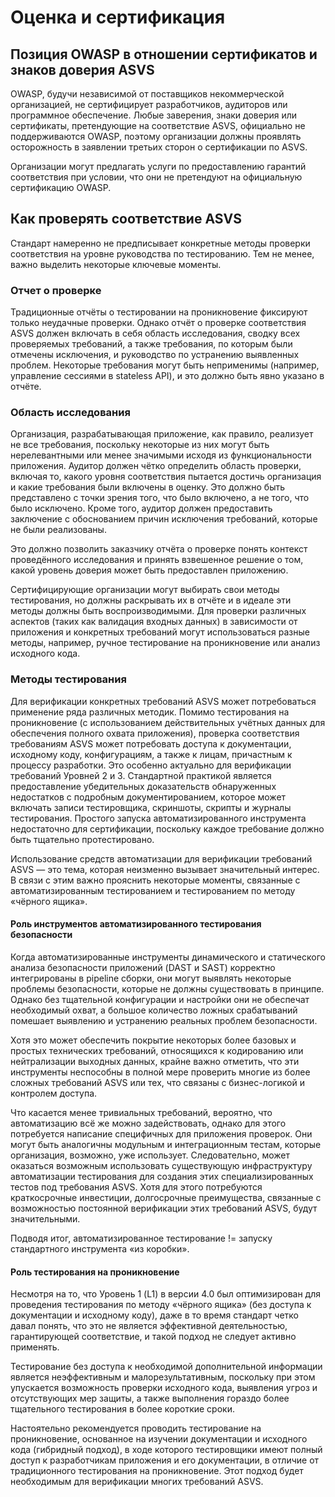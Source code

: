 # Оценка и сертификация

## Позиция OWASP в отношении сертификатов и знаков доверия ASVS

OWASP, будучи независимой от поставщиков некоммерческой организацией, не сертифицирует разработчиков, аудиторов или программное обеспечение. Любые заверения, знаки доверия или сертификаты, претендующие на соответствие ASVS, официально не поддерживаются OWASP, поэтому организации должны проявлять осторожность в заявлении третьих сторон о сертификации по ASVS.

Организации могут предлагать услуги по предоставлению гарантий соответствия при условии, что они не претендуют на официальную сертификацию OWASP.

## Как проверять соответствие ASVS

Стандарт намеренно не предписывает конкретные методы проверки соответствия на уровне руководства по тестированию. Тем не менее, важно выделить некоторые ключевые моменты.

### Отчет о проверке

Традиционные отчёты о тестировании на проникновение фиксируют только неудачные проверки. Однако отчёт о проверке соответствия ASVS должен включать в себя область исследования, сводку всех проверяемых требований, а также требования, по которым были отмечены исключения, и руководство по устранению выявленных проблем. Некоторые требования могут быть неприменимы (например, управление сессиями в stateless API), и это должно быть явно указано в отчёте.

### Область исследования

Организация, разрабатывающая приложение, как правило, реализует не все требования, поскольку некоторые из них могут быть нерелевантными или менее значимыми исходя из функциональности приложения. Аудитор должен чётко определить область проверки, включая то, какого уровня соответствия пытается достичь организация и какие требования были включены в оценку. Это должно быть представлено с точки зрения того, что было включено, а не того, что было исключено. Кроме того, аудитор должен предоставить заключение с обоснованием причин исключения требований, которые не были реализованы.

Это должно позволить заказчику отчёта о проверке понять контекст проведённого исследования и принять взвешенное решение о том, какой уровень доверия может быть предоставлен приложению.

Сертифицирующие организации могут выбирать свои методы тестирования, но должны раскрывать их в отчёте и в идеале эти методы должны быть воспроизводимыми. Для проверки различных аспектов (таких как валидация входных данных) в зависимости от приложения и конкретных требований могут использоваться разные методы, например, ручное тестирование на проникновение или анализ исходного кода.

### Методы тестирования

Для верификации конкретных требований ASVS может потребоваться применение ряда различных методик. Помимо тестирования на проникновение (с использованием действительных учётных данных для обеспечения полного охвата приложения), проверка соответствия требованиям ASVS может потребовать доступа к документации, исходному коду, конфигурациям, а также к лицам, причастным к процессу разработки. Это особенно актуально для верификации требований Уровней 2 и 3. Стандартной практикой является предоставление убедительных доказательств обнаруженных недостатков с подробным документированием, которое может включать записи тестировщика, скриншоты, скрипты и журналы тестирования. Простого запуска автоматизированного инструмента недостаточно для сертификации, поскольку каждое требование должно быть тщательно протестировано.

Использование средств автоматизации для верификации требований ASVS — это тема, которая неизменно вызывает значительный интерес. В связи с этим важно прояснить некоторые моменты, связанные с автоматизированным тестированием и тестированием по методу «чёрного ящика».

#### Роль инструментов автоматизированного тестирования безопасности

Когда автоматизированные инструменты динамического и статического анализа безопасности приложений (DAST и SAST) корректно интегрированы в pipeline сборки, они могут выявлять некоторые проблемы безопасности, которые не должны существовать в принципе. Однако без тщательной конфигурации и настройки они не обеспечат необходимый охват, а большое количество ложных срабатываний помешает выявлению и устранению реальных проблем безопасности.

Хотя это может обеспечить покрытие некоторых более базовых и простых технических требований, относящихся к кодированию или нейтрализации выходных данных, крайне важно отметить, что эти инструменты неспособны в полной мере проверить многие из более сложных требований ASVS или тех, что связаны с бизнес-логикой и контролем доступа.

Что касается менее тривиальных требований, вероятно, что автоматизацию всё же можно задействовать, однако для этого потребуется написание специфичных для приложения проверок. Они могут быть аналогичны модульным и интеграционным тестам, которые организация, возможно, уже использует. Следовательно, может оказаться возможным использовать существующую инфраструктуру автоматизации тестирования для создания этих специализированных тестов под требования ASVS. Хотя для этого потребуются краткосрочные инвестиции, долгосрочные преимущества, связанные с возможностью постоянной верификации этих требований ASVS, будут значительными.

Подводя итог, автоматизированное тестирование != запуску стандартного инструмента «из коробки».

#### Роль тестирования на проникновение

Несмотря на то, что Уровень 1 (L1) в версии 4.0 был оптимизирован для проведения тестирования по методу «чёрного ящика» (без доступа к документации и исходному коду), даже в то время стандарт четко давал понять, что это не является эффективной деятельностью, гарантирующей соответствие, и такой подход не следует активно применять.

Тестирование без доступа к необходимой дополнительной информации является неэффективным и малорезультативным, поскольку при этом упускается возможность проверки исходного кода, выявления угроз и отсутствующих мер защиты, а также выполнения гораздо более тщательного тестирования в более короткие сроки.

Настоятельно рекомендуется проводить тестирование на проникновение, основанное на изучении документации и исходного кода (гибридный подход), в ходе которого тестировщики имеют полный доступ к разработчикам приложения и его документации, в отличие от традиционного тестирования на проникновение. Этот подход будет необходимым для верификации многих требований ASVS.

